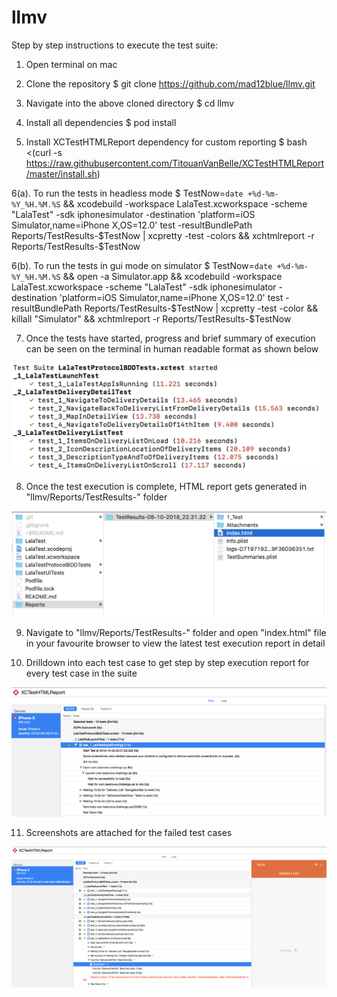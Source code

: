 # llmv

Step by step instructions to execute the test suite:

1. Open terminal on mac

2. Clone the repository
$ git clone https://github.com/mad12blue/llmv.git

3. Navigate into the above cloned directory
$ cd llmv

4. Install all dependencies 
$ pod install 

5. Install XCTestHTMLReport dependency for custom reporting
$ bash <(curl -s https://raw.githubusercontent.com/TitouanVanBelle/XCTestHTMLReport/master/install.sh)

6(a). To run the tests in headless mode
$ TestNow=`date +%d-%m-%Y_%H.%M.%S` && xcodebuild -workspace LalaTest.xcworkspace -scheme "LalaTest" -sdk iphonesimulator -destination 'platform=iOS Simulator,name=iPhone X,OS=12.0' test -resultBundlePath Reports/TestResults-$TestNow | xcpretty -test -colors && xchtmlreport -r Reports/TestResults-$TestNow

6(b). To run the tests in gui mode on simulator
$ TestNow=`date +%d-%m-%Y_%H.%M.%S` && open -a Simulator.app && xcodebuild -workspace LalaTest.xcworkspace -scheme "LalaTest" -sdk iphonesimulator -destination 'platform=iOS Simulator,name=iPhone X,OS=12.0' test -resultBundlePath Reports/TestResults-$TestNow | xcpretty -test -color && killall "Simulator" && xchtmlreport -r Reports/TestResults-$TestNow

7. Once the tests have started, progress and brief summary of execution can be seen on the terminal in human readable format as shown below

![Alt text](/ReadmeImages/TerminalSummary.png?raw=true "Terminal Summary")

8. Once the test execution is complete, HTML report gets generated in "llmv/Reports/TestResults-<timeStamp>" folder

![Alt text](/ReadmeImages/ReportFolder.png?raw=true "Report Folder")

9. Navigate to "llmv/Reports/TestResults-<timeStamp>" folder and open "index.html" file in your favourite browser to view the latest test execution report in detail

10. Drilldown into each test case to get step by step execution report for every test case in the suite

![Alt text](/ReadmeImages/ReportHTML.png?raw=true "Report HTML")

11. Screenshots are attached for the failed test cases

![Alt text](/ReadmeImages/ReportAttachment.png?raw=true "Report Attachment")  
